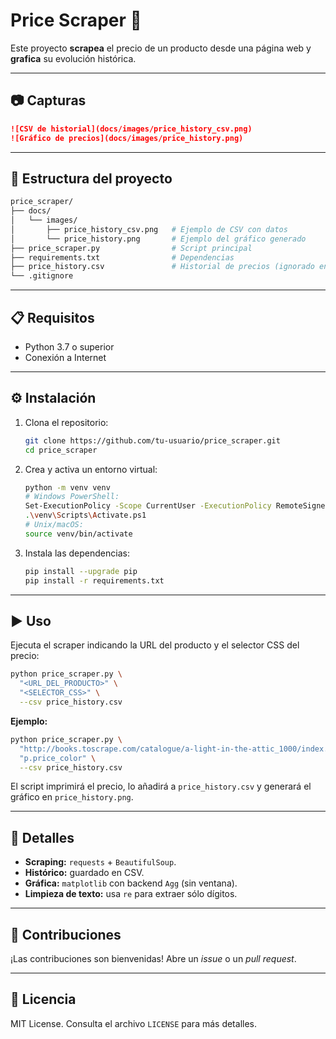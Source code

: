 # Price Scraper 🛒

Este proyecto **scrapea** el precio de un producto desde una página web y **grafica** su evolución histórica.

---

## 📷 Capturas



```markdown
![CSV de historial](docs/images/price_history_csv.png)
![Gráfico de precios](docs/images/price_history.png)
```


---

## 📁 Estructura del proyecto

```bash
price_scraper/
├── docs/
│   └── images/
│       ├── price_history_csv.png   # Ejemplo de CSV con datos
│       └── price_history.png       # Ejemplo del gráfico generado
├── price_scraper.py                # Script principal
├── requirements.txt                # Dependencias
├── price_history.csv               # Historial de precios (ignorado en Git)
└── .gitignore
```

---

## 📋 Requisitos

- Python 3.7 o superior
- Conexión a Internet

---

## ⚙️ Instalación

1. Clona el repositorio:
   ```bash
   git clone https://github.com/tu-usuario/price_scraper.git
   cd price_scraper
   ```
2. Crea y activa un entorno virtual:
   ```bash
   python -m venv venv
   # Windows PowerShell:
   Set-ExecutionPolicy -Scope CurrentUser -ExecutionPolicy RemoteSigned
   .\venv\Scripts\Activate.ps1
   # Unix/macOS:
   source venv/bin/activate
   ```
3. Instala las dependencias:
   ```bash
   pip install --upgrade pip
   pip install -r requirements.txt
   ```

---

## ▶️ Uso

Ejecuta el scraper indicando la URL del producto y el selector CSS del precio:

```bash
python price_scraper.py \
  "<URL_DEL_PRODUCTO>" \
  "<SELECTOR_CSS>" \
  --csv price_history.csv
```

**Ejemplo:**
```bash
python price_scraper.py \
  "http://books.toscrape.com/catalogue/a-light-in-the-attic_1000/index.html" \
  "p.price_color" \
  --csv price_history.csv
```

El script imprimirá el precio, lo añadirá a `price_history.csv` y generará el gráfico en `price_history.png`.

---

## 📝 Detalles

- **Scraping:** `requests` + `BeautifulSoup`.
- **Histórico:** guardado en CSV.
- **Gráfica:** `matplotlib` con backend `Agg` (sin ventana).
- **Limpieza de texto:** usa `re` para extraer sólo dígitos.

---

## 🤝 Contribuciones

¡Las contribuciones son bienvenidas! Abre un _issue_ o un _pull request_.

---

## 📝 Licencia

MIT License. Consulta el archivo `LICENSE` para más detalles.

